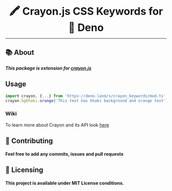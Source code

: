 <font size="6"><p align="center"><b>🖍️ Crayon.js CSS Keywords for 🦕 Deno</b></p></font>
<hr />

## :books: About
##### This package is extension for [crayon.js](https://github.com/crayon-js/crayon)

## Usage
```ts
import crayon, {...} from 'https://deno.land/x/crayon_keywords/mod.ts'; // import it instead of main crayon.js module
crayon.bgKhaki.orange('This text has khaki background and orange text')
```

### Wiki
To learn more about Crayon and its API look [here](https://github.com/crayon-js/crayon/wiki)

## :handshake: Contributing
#### Feel free to add any commits, issues and pull requests

## :memo: Licensing
#### This project is available under MIT License conditions.